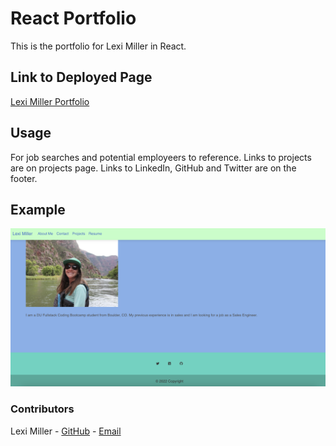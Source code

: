 # React Portfolio

This is the portfolio for Lexi Miller in React.

## Link to Deployed Page

[Lexi Miller Portfolio](https://lexi-miller-portfolio.herokuapp.com/)

## Usage

For job searches and potential employeers to reference. Links to projects are on projects page. Links to LinkedIn, GitHub and Twitter are on the footer.

## Example

![alt text](./src/componets/assets/Screen%20Shot%202022-12-05%20at%2012.25.27%20AM.png)

### Contributors

Lexi Miller -
[GitHub](https://github.com/Leximiller128) -
[Email](leximiller128@gmail.com)
